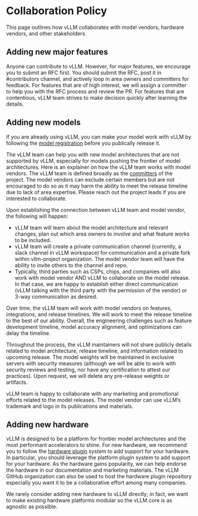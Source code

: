 # Collaboration Policy

This page outlines how vLLM collaborates with model vendors, hardware vendors, and other stakeholders.

## Adding new major features

Anyone can contribute to vLLM. However, for major features, we encourage you to submit an RFC first.
You should submit the RFC, post it in #contributors channel, and actively loop in area owners and committers for feedback.
For features that are of high interest, we will assign a committer to help you with the RFC process and review the PR.
For features that are contentious, vLLM team strives to make decision quickly after learning the details. 

## Adding new models

If you are already using vLLM, you can make your model work with vLLM by following the [model registration](../contributing/model/registration.md) before you publically release it. 

The vLLM team can help you with new model architectures that are not supported by vLLM, especially for models pushing the frontier of model architectures.
Here is an explainer on how the vLLM team works with model vendors. The vLLM team is defined broadly as the [committers](./committers.md) of the project. The model vendors can exclude certain members but are not encouraged to do so as it may harm the ability to meet the release timeline due to lack of area expertise. Please reach out the project leads if you are interested to collaborate.

Upon establishing the connection between vLLM team and model vendor, the following will happen:

- vLLM team will learn about the model architecture and relevant changes, plan out which area owners to involve and what feature works to be included. 
- vLLM team will create a private communication channel (currently, a slack channel in vLLM workspace) for communication and a private fork within vllm-project organization. The model vendor team will have the ability to invite others to the channel and repo. 
- Typically, third parties such as CSPs, chips, and companies will also work with model vendor AND vLLM to collaborate on the model release. In that case, we are happy to establish either direct communication (vLLM talking with the third party with the permission of the vendor) or 3-way communication as desired. 

Over time, the vLLM team will work with model vendors on features, integrations, and release timelines. We will work to meet the release timeline to the best of our ability. Overall, the engineering challenges such as feature development timeline, model accuracy alignment, and optimizations can delay the timeline. 

Throughout the process, the vLLM maintainers will not share publicly details related to model architecture, release timeline, and information related to upcoming release. The model weights will be maintained in exclusive servers with security measures (although we will be able to work with security reviews and testing, nor have any certification to attest our practices). Upon request, we will delete any pre-release weights or artifacts. 

vLLM team is happy to collaborate with any marketing and promotional efforts related to the model releases. The model vendor can use vLLM’s trademark and logo in its publications and materials. 

## Adding new hardware

vLLM is designed to be a platform for frontier model architectures and the most performant accelerators to shine. 
For new hardware, we recommend you to follow the [hardware plugin](../design/plugin_system.md) system to add support for your hardware. 
In particular, you should leverage the platform plugin system to add support for your hardware. 
As the hardware gains popularity, we can help endorse the hardware in our documentation and marketing materials.
The vLLM GitHub organization can also be used to host the hardware plugin repository especially you want it to be a collaborative effort among many companies. 

We rarely consider adding new hardware to vLLM directly; in fact, we want to make existing hardware platforms modular so the vLLM core is as agnostic as possible. 

